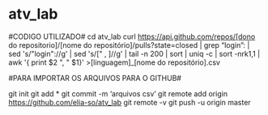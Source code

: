 # atv_lab

#CODIGO UTILIZADO#
cd atv_lab
curl https://api.github.com/repos/[dono do repositorio]/[nome do repositório]/pulls?state=closed | grep “login”: | sed 's/"login"://g' | sed 's/[" ,   ]//g' | tail -n 200 | sort | uniq -c | sort -nrk1,1 |  awk '{ print $2 ", " $1}'  >[linguagem]_[nome do repositório].csv

#PARA IMPORTAR OS ARQUIVOS PARA O GITHUB#

git init
git add  *
git commit -m ‘arquivos csv’
git remote add origin https://github.com/elia-so/atv_lab
git remote -v
git push -u origin master
